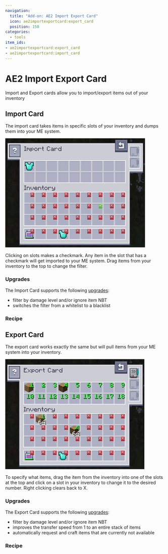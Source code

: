 ```yaml
---
navigation:
  title: "Add-on: AE2 Import Export Card"
  icon: ae2importexportcard:export_card
  position: 150
categories:
  - tools
item_ids:
- ae2importexportcard:export_card
- ae2importexportcard:import_card
---
```


# AE2 Import Export Card

<Row>
  <ItemImage id="ae2importexportcard:export_card" scale="2" />

  <ItemImage id="ae2importexportcard:import_card" scale="2" />
</Row>

Import and Export cards allow you to import/export items out of your inventory

## Import Card

<ItemImage id="ae2importexportcard:import_card" scale="2" />

The import card takes items in specific slots of your inventory and dumps them into your ME system.

![Import Card](diagrams/import_card.png)

Clicking on slots makes a checkmark. Any item in the slot that has a checkmark will get imported to your ME system. Drag items from your inventory to the top to change the filter.

### Upgrades

The Import Card supports the following [upgrades](items-blocks-machines/upgrade_cards.md):

*   <ItemLink id="fuzzy_card" /> filter by damage level and/or ignore item NBT
*   <ItemLink id="inverter_card" /> switches the filter from a whitelist to a blacklist

### Recipe

<RecipeFor id="ae2importexportcard:import_card" />

## Export Card

<ItemImage id="ae2importexportcard:export_card" scale="2" />

The export card works exactly the same but will pull items from your ME system into your inventory.

![Export Card](diagrams/export_card.png)

To specify what items, drag the item from the inventory into one of the slots at the top and click on a slot in your inventory to change it to the desired number. Right clicking clears back to X.

### Upgrades

The Export Card supports the following [upgrades](items-blocks-machines/upgrade_cards.md):

*   <ItemLink id="fuzzy_card" /> filter by damage level and/or ignore item NBT
*   <ItemLink id="speed_card" /> improves the transfer speed from 1 to an entire stack of items
*   <ItemLink id="crafting_card" /> automatically request and craft items that are currently not available

### Recipe

<RecipeFor id="ae2importexportcard:export_card" />